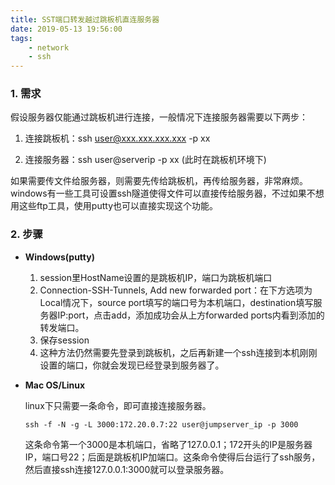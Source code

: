 ```yaml
---
title: SST端口转发越过跳板机直连服务器
date: 2019-05-13 19:56:00
tags: 
    - network
	- ssh
---
```


### 1. 需求

假设服务器仅能通过跳板机进行连接，一般情况下连接服务器需要以下两步：

1. 连接跳板机：ssh user@xxx.xxx.xxx.xxx -p xx

2. 连接服务器：ssh user@serverip -p xx (此时在跳板机环境下)

如果需要传文件给服务器，则需要先传给跳板机，再传给服务器，非常麻烦。windows有一些工具可设置ssh隧道使得文件可以直接传给服务器，不过如果不想用这些ftp工具，使用putty也可以直接实现这个功能。

### 2. 步骤

- **Windows(putty)**

  1. session里HostName设置的是跳板机IP，端口为跳板机端口
  2. Connection-SSH-Tunnels, Add new forwarded port：在下方选项为Local情况下，source port填写的端口号为本机端口，destination填写服务器IP:port，点击add，添加成功会从上方forwarded ports内看到添加的转发端口。
  3. 保存session
  4. 这种方法仍然需要先登录到跳板机，之后再新建一个ssh连接到本机刚刚设置的端口，你就会发现已经登录到服务器了。

- **Mac OS/Linux**

  linux下只需要一条命令，即可直接连接服务器。

  `ssh -f -N -g -L 3000:172.20.0.7:22 user@jumpserver_ip -p 3000`

  这条命令第一个3000是本机端口，省略了127.0.0.1；172开头的IP是服务器IP，端口号22；后面是跳板机IP加端口。这条命令使得后台运行了ssh服务，然后直接ssh连接127.0.0.1:3000就可以登录服务器。



